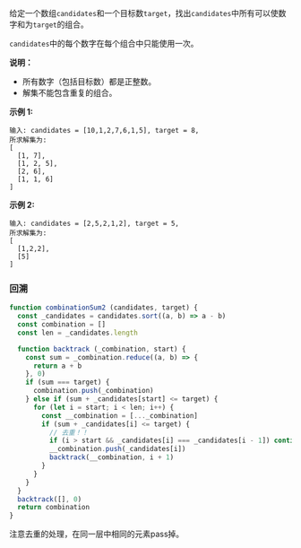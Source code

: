 给定一个数组`candidates`和一个目标数`target`，找出`candidates`中所有可以使数字和为`target`的组合。

`candidates`中的每个数字在每个组合中只能使用一次。

**说明：**
- 所有数字（包括目标数）都是正整数。
- 解集不能包含重复的组合。 

**示例 1:**
```
输入: candidates = [10,1,2,7,6,1,5], target = 8,
所求解集为:
[
  [1, 7],
  [1, 2, 5],
  [2, 6],
  [1, 1, 6]
]
```

**示例 2:**
```
输入: candidates = [2,5,2,1,2], target = 5,
所求解集为:
[
  [1,2,2],
  [5]
]
```

### 回溯
```js
function combinationSum2 (candidates, target) {
  const _candidates = candidates.sort((a, b) => a - b)
  const combination = []
  const len = _candidates.length

  function backtrack (_combination, start) {
    const sum = _combination.reduce((a, b) => {
      return a + b
    }, 0)
    if (sum === target) {
      combination.push(_combination)
    } else if (sum + _candidates[start] <= target) {
      for (let i = start; i < len; i++) {
        const __combination = [..._combination]
        if (sum + _candidates[i] <= target) {
          // 去重！！
          if (i > start && _candidates[i] === _candidates[i - 1]) continue
          __combination.push(_candidates[i])
          backtrack(__combination, i + 1)
        }
      }
    }
  }
  backtrack([], 0)
  return combination
}
```

注意去重的处理，在同一层中相同的元素pass掉。
